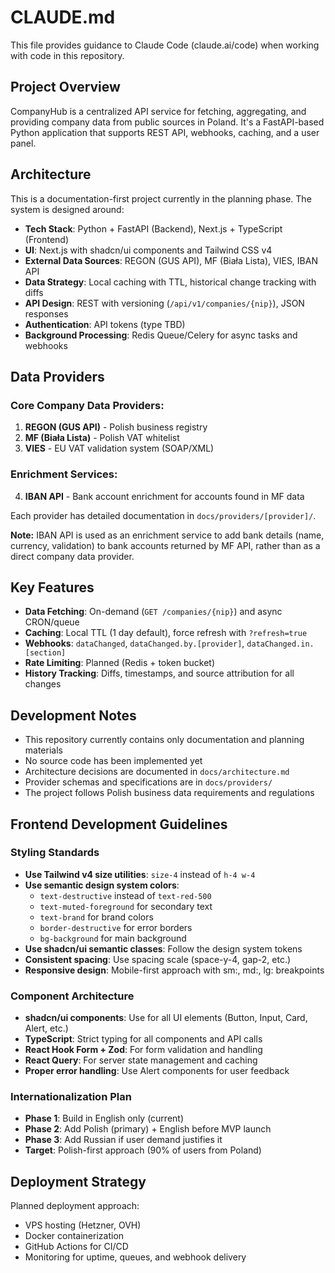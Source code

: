 # CLAUDE.md

This file provides guidance to Claude Code (claude.ai/code) when working with code in this repository.

## Project Overview

CompanyHub is a centralized API service for fetching, aggregating, and providing company data from public sources in Poland. It's a FastAPI-based Python application that supports REST API, webhooks, caching, and a user panel.

## Architecture

This is a documentation-first project currently in the planning phase. The system is designed around:

- **Tech Stack**: Python + FastAPI (Backend), Next.js + TypeScript (Frontend)
- **UI**: Next.js with shadcn/ui components and Tailwind CSS v4
- **External Data Sources**: REGON (GUS API), MF (Biała Lista), VIES, IBAN API
- **Data Strategy**: Local caching with TTL, historical change tracking with diffs
- **API Design**: REST with versioning (`/api/v1/companies/{nip}`), JSON responses
- **Authentication**: API tokens (type TBD)
- **Background Processing**: Redis Queue/Celery for async tasks and webhooks

## Data Providers

### Core Company Data Providers:
1. **REGON (GUS API)** - Polish business registry
2. **MF (Biała Lista)** - Polish VAT whitelist  
3. **VIES** - EU VAT validation system (SOAP/XML)

### Enrichment Services:
4. **IBAN API** - Bank account enrichment for accounts found in MF data

Each provider has detailed documentation in `docs/providers/[provider]/`.

**Note:** IBAN API is used as an enrichment service to add bank details (name, currency, validation) to bank accounts returned by MF API, rather than as a direct company data provider.

## Key Features

- **Data Fetching**: On-demand (`GET /companies/{nip}`) and async CRON/queue
- **Caching**: Local TTL (1 day default), force refresh with `?refresh=true`
- **Webhooks**: `dataChanged`, `dataChanged.by.[provider]`, `dataChanged.in.[section]`
- **Rate Limiting**: Planned (Redis + token bucket)
- **History Tracking**: Diffs, timestamps, and source attribution for all changes

## Development Notes

- This repository currently contains only documentation and planning materials
- No source code has been implemented yet
- Architecture decisions are documented in `docs/architecture.md`
- Provider schemas and specifications are in `docs/providers/`
- The project follows Polish business data requirements and regulations

## Frontend Development Guidelines

### Styling Standards
- **Use Tailwind v4 size utilities**: `size-4` instead of `h-4 w-4`
- **Use semantic design system colors**: 
  - `text-destructive` instead of `text-red-500`
  - `text-muted-foreground` for secondary text
  - `text-brand` for brand colors
  - `border-destructive` for error borders
  - `bg-background` for main background
- **Use shadcn/ui semantic classes**: Follow the design system tokens
- **Consistent spacing**: Use spacing scale (space-y-4, gap-2, etc.)
- **Responsive design**: Mobile-first approach with sm:, md:, lg: breakpoints

### Component Architecture
- **shadcn/ui components**: Use for all UI elements (Button, Input, Card, Alert, etc.)
- **TypeScript**: Strict typing for all components and API calls
- **React Hook Form + Zod**: For form validation and handling
- **React Query**: For server state management and caching
- **Proper error handling**: Use Alert components for user feedback

### Internationalization Plan
- **Phase 1**: Build in English only (current)
- **Phase 2**: Add Polish (primary) + English before MVP launch
- **Phase 3**: Add Russian if user demand justifies it
- **Target**: Polish-first approach (90% of users from Poland)

## Deployment Strategy

Planned deployment approach:
- VPS hosting (Hetzner, OVH)
- Docker containerization
- GitHub Actions for CI/CD
- Monitoring for uptime, queues, and webhook delivery